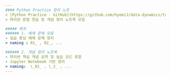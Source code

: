 ```yaml
---
#### Python Practice 정리 노트
> [Python Practice - GitHub](https://github.com/hyemiJ/data-dynamics/tree/main/python_practice)
> 파이썬 문법 연습 및 개념 정리 노트북 모음

##### 목차
###### 1. 예제 문제 모음
- 실습 중심 예제 문제 정리
> naming : 01_ , 02_, ... 

###### 2. 개념 정리 노트북
- 파이썬 핵심 개념 요약 및 실습 코드 포함
- Jupyter Notebook 기반 정리
> naming:  \_01_ , \_2_ , ...
---
```

